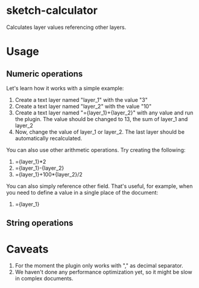 # sketch-calculator
Calculates layer values referencing other layers.

# Usage

## Numeric operations

Let's learn how it works with a simple example:
1. Create a text layer named "layer_1" with the value "3"
2. Create a text layer named "layer_2" with the value "10"
3. Create a text layer named "={layer_1}+{layer_2}" with any value and run the plugin. The value should be changed to 13, the sum of layer_1 and layer_2
4. Now, change the value of layer_1 or layer_2. The last layer should be automatically recalculated.

You can also use other arithmetic operations. Try creating the following:
1. ={layer_1}*2
2. ={layer_1}-{layer_2}
3. ={layer_1}+100*{layer_2}/2

You can also simply reference other field. That's useful, for example, when you need to define a value in a single place of the document:
1. ={layer_1}

## String operations

# Caveats

1. For the moment the plugin only works with "," as decimal separator.
2. We haven't done any performance optimization yet, so it might be slow in complex documents.